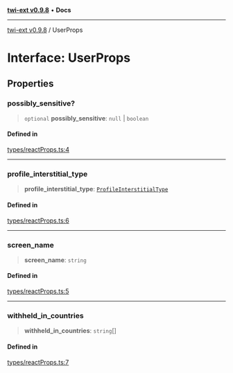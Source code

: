 [**twi-ext v0.9.8**](../README.md) • **Docs**

***

[twi-ext v0.9.8](../README.md) / UserProps

# Interface: UserProps

## Properties

### possibly\_sensitive?

> `optional` **possibly\_sensitive**: `null` \| `boolean`

#### Defined in

[types/reactProps.ts:4](https://github.com/Robot-Inventor/twi-ext/blob/fe225ae86f60058d4dbea270685e7d16b53aa7a0/src/types/reactProps.ts#L4)

***

### profile\_interstitial\_type

> **profile\_interstitial\_type**: [`ProfileInterstitialType`](../type-aliases/ProfileInterstitialType.md)

#### Defined in

[types/reactProps.ts:6](https://github.com/Robot-Inventor/twi-ext/blob/fe225ae86f60058d4dbea270685e7d16b53aa7a0/src/types/reactProps.ts#L6)

***

### screen\_name

> **screen\_name**: `string`

#### Defined in

[types/reactProps.ts:5](https://github.com/Robot-Inventor/twi-ext/blob/fe225ae86f60058d4dbea270685e7d16b53aa7a0/src/types/reactProps.ts#L5)

***

### withheld\_in\_countries

> **withheld\_in\_countries**: `string`[]

#### Defined in

[types/reactProps.ts:7](https://github.com/Robot-Inventor/twi-ext/blob/fe225ae86f60058d4dbea270685e7d16b53aa7a0/src/types/reactProps.ts#L7)
